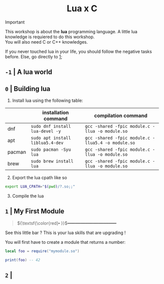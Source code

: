 <h1 align=center> Lua x C </h1>

> [!IMPORTANT]
> This workshop is about the **lua** programming language. A little lua
> knowledge is requiered to do this workshop.<br/>
> You will also need C or C++ knowledges.
> 
> If you never touched lua in your life, you should follow the negative tasks
> before. Else, go directly to [1](#1--my-first-module);

## `-1` | A lua world


## `0` | Building lua

1. Install lua using the following table:

|        | installation command             | compilation command                                |
|--------|----------------------------------|----------------------------------------------------|
| dnf    | `sudo dnf install lua-devel -y`  | `gcc -shared -fpic module.c -llua -o module.so`    |
| apt    | `sudo apt install liblua5.4-dev` | `gcc -shared -fpic module.c -llua5.4 -o module.so` |
| pacman | `sudo pacman -Syu lua`           | `gcc -shared -fpic module.c -llua -o module.so`    |
| brew   | `sudo brew install lua`          | `gcc -shared -fpic module.c -llua -o module.so`    |

2. Export the lua cpath like so
```sh
export LUA_CPATH="$(pwd)/?.so;;"
```

3. Compile the lua 


## `1` | My First Module
> ${\textsf{\color{red}╸}}$━━━━━━━━━━━━━━━━━━━

See this little bar ? This is your lua skills that are upgrading !

You will first have to create a module that returns a number:
```lua
local foo = require("mymodule.so")

print(foo) -- 42
```

## `2` | 
